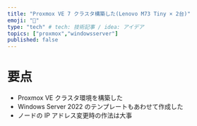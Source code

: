 ```yaml
---
title: "Proxmox VE 7 クラスタ構築した(Lenovo M73 Tiny × 2台)"
emoji: "🐥"
type: "tech" # tech: 技術記事 / idea: アイデア
topics: ["proxmox","windowsserver"]
published: false
---
```


# 要点
- Proxmox VE クラスタ環境を構築した
- Windows Server 2022 のテンプレートもあわせて作成した
- ノードの IP アドレス変更時の作法は大事